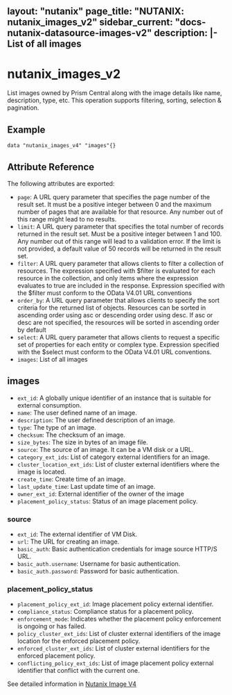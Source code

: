layout: "nutanix"
page_title: "NUTANIX: nutanix_images_v2"
sidebar_current: "docs-nutanix-datasource-images-v2"
description: |-
 List of all images
---

# nutanix_images_v2

List images owned by Prism Central along with the image details like name, description, type, etc. This operation supports filtering, sorting, selection & pagination.

## Example

```hcl
data "nutanix_images_v4" "images"{}
```

## Attribute Reference
The following attributes are exported:

* `page`: A URL query parameter that specifies the page number of the result set. It must be a positive integer between 0 and the maximum number of pages that are available for that resource. Any number out of this range might lead to no results.
* `limit`: A URL query parameter that specifies the total number of records returned in the result set. Must be a positive integer between 1 and 100. Any number out of this range will lead to a validation error. If the limit is not provided, a default value of 50 records will be returned in the result set.
* `filter`: A URL query parameter that allows clients to filter a collection of resources. The expression specified with $filter is evaluated for each resource in the collection, and only items where the expression evaluates to true are included in the response. Expression specified with the $filter must conform to the OData V4.01 URL conventions
* `order_by`: A URL query parameter that allows clients to specify the sort criteria for the returned list of objects. Resources can be sorted in ascending order using asc or descending order using desc. If asc or desc are not specified, the resources will be sorted in ascending order by default
* `select`: A URL query parameter that allows clients to request a specific set of properties for each entity or complex type. Expression specified with the $select must conform to the OData V4.01 URL conventions. 
* `images`: List of all images


## images
* `ext_id`: A globally unique identifier of an instance that is suitable for external consumption.
* `name`: The user defined name of an image.
* `description`: The user defined description of an image.
* `type`: The type of an image.
* `checksum`: The checksum of an image.
* `size_bytes`: The size in bytes of an image file.
* `source`: The source of an image. It can be a VM disk or a URL.
* `category_ext_ids`: List of category external identifiers for an image.
* `cluster_location_ext_ids`: List of cluster external identifiers where the image is located.
* `create_time`: Create time of an image.
* `last_update_time`: Last update time of an image.
* `owner_ext_id`: External identifier of the owner of the image
* `placement_policy_status`: Status of an image placement policy.


### source
* `ext_id`: The external identifier of VM Disk.
* `url`: The URL for creating an image.
* `basic_auth`: Basic authentication credentials for image source HTTP/S URL.
* `basic_auth.username`: Username for basic authentication.
* `basic_auth.password`: Password for basic authentication.


### placement_policy_status
* `placement_policy_ext_id`: Image placement policy external identifier.
* `compliance_status`: Compliance status for a placement policy.
* `enforcement_mode`: Indicates whether the placement policy enforcement is ongoing or has failed.
* `policy_cluster_ext_ids`: List of cluster external identifiers of the image location for the enforced placement policy.
* `enforced_cluster_ext_ids`: List of cluster external identifiers for the enforced placement policy.
* `conflicting_policy_ext_ids`: List of image placement policy external identifier that conflict with the current one.

See detailed information in [Nutanix Image V4](https://developers.nutanix.com/api-reference?namespace=vmm&version=v4.0)